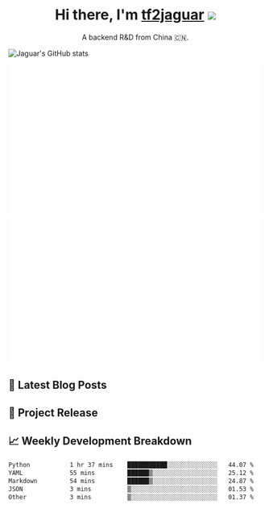 <h1 align="center">Hi there, I'm <a href="https://tf2jaguar.github.io/" target="_blank">tf2jaguar</a> <img
src="https://github.com/blackcater/blackcater/raw/main/images/Hi.gif" height="32" /></h1>

<p align="center">A backend R&D from China 🇨🇳.</p>

<!-- github_readme_stats starts -->
![Jaguar's GitHub stats](https://github-readme-stats.vercel.app/api?username=tf2jaguar&count_private=true&show_icons=true&bg_color=30,e96443,904e95&icon_color=fff&&title_color=fff&text_color=fff)
<!-- github_readme_stats ends -->

<!-- custom_generate_github_stats starts -->
![](https://raw.githubusercontent.com/tf2jaguar/tf2jaguar/main/generated/overview.svg)
![](https://raw.githubusercontent.com/tf2jaguar/tf2jaguar/main/generated/languages.svg)
<!-- custom_generate_github_stats ends -->

## 📝 Latest Blog Posts

<!-- recent_blogs starts -->
<!-- recent_blogs ends -->

## 🎯 Project Release

<!-- github_recent_releases starts -->

<!-- github_recent_releases ends -->

## 📈 Weekly Development Breakdown

<!--START_SECTION:waka-->

```text
Python           1 hr 37 mins    ███████████░░░░░░░░░░░░░░   44.07 %
YAML             55 mins         ██████▒░░░░░░░░░░░░░░░░░░   25.12 %
Markdown         54 mins         ██████▒░░░░░░░░░░░░░░░░░░   24.87 %
JSON             3 mins          ▒░░░░░░░░░░░░░░░░░░░░░░░░   01.53 %
Other            3 mins          ▒░░░░░░░░░░░░░░░░░░░░░░░░   01.37 %
```

<!--END_SECTION:waka-->

